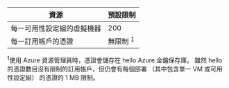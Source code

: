 | 資源 | 預設限制 |
| --- | --- |
| 每一可用性設定組的虛擬機器 | 200 |
| 每一訂用帳戶的憑證 |無限制 <sup>1</sup> |

<sup>1</sup>使用 Azure 資源管理員時，憑證會儲存在 hello Azure 金鑰保存庫。 雖然 hello 的憑證數目沒有限制的訂用帳戶，但仍會有每個部署 （其中包含單一 VM 或可用性設定組） 的憑證的 1 MB 限制。

